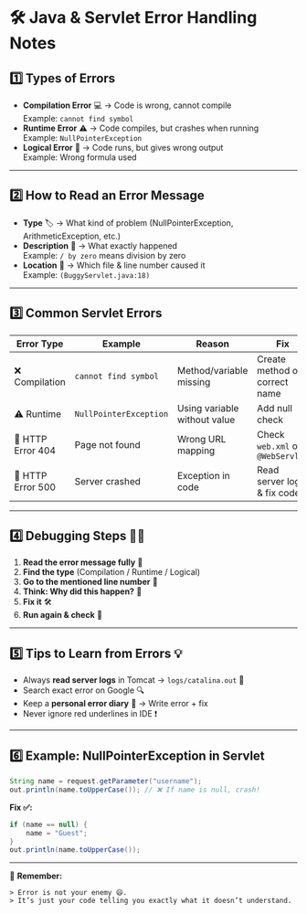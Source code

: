 # 🛠 Java & Servlet Error Handling Notes

## 1️⃣ Types of Errors
- **Compilation Error** 💻 → Code is wrong, cannot compile  
  Example: `cannot find symbol`  
- **Runtime Error** ⚠️ → Code compiles, but crashes when running  
  Example: `NullPointerException`  
- **Logical Error** 🤔 → Code runs, but gives wrong output  
  Example: Wrong formula used

---

## 2️⃣ How to Read an Error Message
- **Type** 🏷 → What kind of problem (NullPointerException, ArithmeticException, etc.)
- **Description** 📄 → What exactly happened  
  Example: `/ by zero` means division by zero  
- **Location** 📍 → Which file & line number caused it  
  Example: `(BuggyServlet.java:18)`

---

## 3️⃣ Common Servlet Errors
| Error Type | Example | Reason | Fix |
|------------|---------|--------|-----|
| ❌ Compilation | `cannot find symbol` | Method/variable missing | Create method or correct name |
| ⚠️ Runtime | `NullPointerException` | Using variable without value | Add null check |
| 📄 HTTP Error 404 | Page not found | Wrong URL mapping | Check `web.xml` or `@WebServlet` |
| 📄 HTTP Error 500 | Server crashed | Exception in code | Read server logs & fix code |

---

## 4️⃣ Debugging Steps 🕵️‍♂️
1. **Read the error message fully** 🧐  
2. **Find the type** (Compilation / Runtime / Logical)  
3. **Go to the mentioned line number** 📍  
4. **Think: Why did this happen?** 🤔  
5. **Fix it** 🛠  
6. **Run again & check** 🔄  

---

## 5️⃣ Tips to Learn from Errors 💡
- Always **read server logs** in Tomcat → `logs/catalina.out` 📂  
- Search exact error on Google 🔍  
- Keep a **personal error diary** 📓 → Write error + fix  
- Never ignore red underlines in IDE ❗  

---

## 6️⃣ Example: NullPointerException in Servlet
```java
String name = request.getParameter("username");
out.println(name.toUpperCase()); // ❌ If name is null, crash!
````

**Fix ✅:**

```java
if (name == null) {
    name = "Guest";
}
out.println(name.toUpperCase());
```

---

💬 **Remember:**
```
> Error is not your enemy 😄.
> It’s just your code telling you exactly what it doesn’t understand.

```
